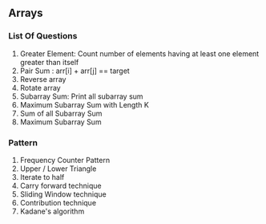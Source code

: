 ## Arrays

### List Of Questions
1. Greater Element: Count number of elements having at least one element greater than itself
2. Pair Sum : arr[i] + arr[j] == target
3. Reverse array
4. Rotate array
5. Subarray Sum: Print all subarray sum
6. Maximum Subarray Sum with Length K
7. Sum of all Subarray Sum
8. Maximum Subarray Sum

### Pattern
1. Frequency Counter Pattern
2. Upper / Lower Triangle
3. Iterate to half
4. Carry forward technique
5. Sliding Window technique
6. Contribution technique
7. Kadane's algorithm